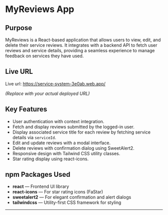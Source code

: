 # MyReviews App

## Purpose

MyReviews is a React-based application that allows users to view, edit, and delete their service reviews. It integrates with a backend API to fetch user reviews and service details, providing a seamless experience to manage feedback on services they have used.

## Live URL

Live url: https://service-system-3e0ab.web.app/

_(Replace with your actual deployed URL)_

## Key Features

- User authentication with context integration.
- Fetch and display reviews submitted by the logged-in user.
- Display associated service title for each review by fetching service details via `serviceId`.
- Edit and update reviews with a modal interface.
- Delete reviews with confirmation dialog using SweetAlert2.
- Responsive design with Tailwind CSS utility classes.
- Star rating display using react-icons.

## npm Packages Used

- **react** — Frontend UI library
- **react-icons** — For star rating icons (FaStar)
- **sweetalert2** — For elegant confirmation and alert dialogs
- **tailwindcss** — Utility-first CSS framework for styling

---
